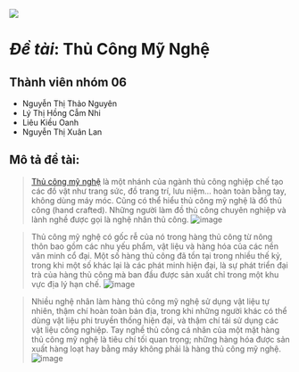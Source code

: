 ![](https://static.chotot.com/storage/chotot-kinhnghiem/c2c/2020/06/Thu-cong-my-nghe-1.jpg)
# _Đề tài_: Thủ Công Mỹ Nghệ
## Thành viên nhóm 06
* Nguyễn Thị Thảo Nguyên
* Lý Thị Hồng Cẫm Nhi
* Liêu Kiều Oanh
* Nguyễn Thị Xuân Lan
## Mô tả đề tài:
>[Thủ công mỹ nghệ](https://vi.wikipedia.org/wiki/Th%E1%BB%A7_c%C3%B4ng_m%E1%BB%B9_ngh%E1%BB%87) là một nhánh của ngành thủ công nghiệp chế tạo các đồ vật như trang sức, đồ trang trí, lưu niệm... hoàn toàn bằng tay, không dùng máy móc. Cũng có thể hiểu thủ công mỹ nghệ là đồ thủ công (hand crafted). Những người làm đồ thủ công chuyên nghiệp và lành nghề được gọi là nghệ nhân thủ công.
>![image](https://user-images.githubusercontent.com/101682346/159124862-c87810fc-404f-44eb-a2de-5b0f470df04f.png)


>Thủ công mỹ nghệ có gốc rễ của nó trong hàng thủ công từ nông thôn bao gồm các nhu yếu phẩm, vật liệu và hàng hóa của các nền văn minh cổ đại. Một số hàng thủ công đã tồn tại trong nhiều thế kỷ, trong khi một số khác lại là các phát minh hiện đại, là sự phát triển đại trà của hàng thủ công mà ban đầu được sản xuất chỉ trong một khu vực địa lý hạn chế.
>![image](https://user-images.githubusercontent.com/101682346/159124863-1d46024b-64b7-47cf-8368-c4667ffcb53c.png)


>Nhiều nghệ nhân làm hàng thủ công mỹ nghệ sử dụng vật liệu tự nhiên, thậm chí hoàn toàn bản địa, trong khi những người khác có thể dùng vật liệu phi truyền thống hiện đại, và thậm chí tái sử dụng các vật liệu công nghiệp. Tay nghề thủ công cá nhân của một mặt hàng thủ công mỹ nghệ là tiêu chí tối quan trọng; những hàng hóa được sản xuất hàng loạt hay bằng máy không phải là hàng thủ công mỹ nghệ.
>![image](https://user-images.githubusercontent.com/101682346/159124864-4930fd3b-3532-4ba2-91ef-5660af7ce44e.png)
